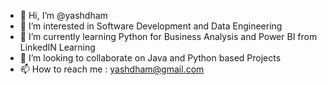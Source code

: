 - 👋 Hi, I’m @yashdham
- 👀 I’m interested in Software Development and Data Engineering
- 🌱 I’m currently learning Python for Business Analysis and Power BI from LinkedIN Learning
- 💞️ I’m looking to collaborate on Java and Python based Projects
- 📫 How to reach me : yashdham@gmail.com

<!---
yashdham/yashdham is a ✨ special ✨ repository because its `README.md` (this file) appears on your GitHub profile.
You can click the Preview link to take a look at your changes.
--->
